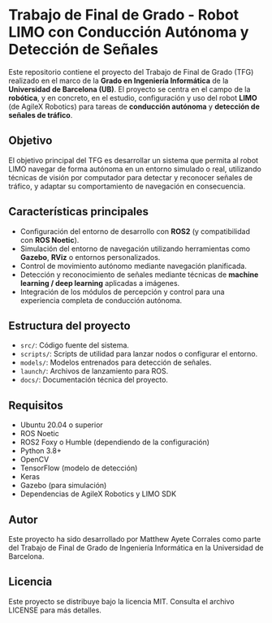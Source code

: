 # Trabajo de Final de Grado - Robot LIMO con Conducción Autónoma y Detección de Señales

Este repositorio contiene el proyecto del Trabajo de Final de Grado (TFG) realizado en el marco de la **Grado en Ingeniería Informática** de la **Universidad de Barcelona (UB)**. El proyecto se centra en el campo de la **robótica**, y en concreto, en el estudio, configuración y uso del robot **LIMO** (de AgileX Robotics) para tareas de **conducción autónoma** y **detección de señales de tráfico**.

## Objetivo

El objetivo principal del TFG es desarrollar un sistema que permita al robot LIMO navegar de forma autónoma en un entorno simulado o real, utilizando técnicas de visión por computador para detectar y reconocer señales de tráfico, y adaptar su comportamiento de navegación en consecuencia.

## Características principales

- Configuración del entorno de desarrollo con **ROS2** (y compatibilidad con **ROS Noetic**).
- Simulación del entorno de navegación utilizando herramientas como **Gazebo**, **RViz** o entornos personalizados.
- Control de movimiento autónomo mediante navegación planificada.
- Detección y reconocimiento de señales mediante técnicas de **machine learning / deep learning** aplicadas a imágenes.
- Integración de los módulos de percepción y control para una experiencia completa de conducción autónoma.

## Estructura del proyecto

- `src/`: Código fuente del sistema.
- `scripts/`: Scripts de utilidad para lanzar nodos o configurar el entorno.
- `models/`: Modelos entrenados para detección de señales.
- `launch/`: Archivos de lanzamiento para ROS.
- `docs/`: Documentación técnica del proyecto.

## Requisitos

- Ubuntu 20.04 o superior
- ROS Noetic
- ROS2 Foxy o Humble (dependiendo de la configuración)
- Python 3.8+
- OpenCV
- TensorFlow (modelo de detección)
- Keras
- Gazebo (para simulación)
- Dependencias de AgileX Robotics y LIMO SDK

## Autor
Este proyecto ha sido desarrollado por Matthew Ayete Corrales como parte del Trabajo de Final de Grado de Ingeniería Informática en la Universidad de Barcelona.

## Licencia
Este proyecto se distribuye bajo la licencia MIT. Consulta el archivo LICENSE para más detalles.
